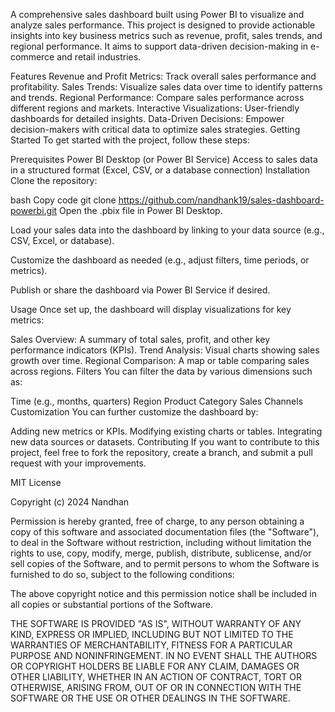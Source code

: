 A comprehensive sales dashboard built using Power BI to visualize and analyze sales performance. This project is designed to provide actionable insights into key business metrics such as revenue, profit, sales trends, and regional performance. It aims to support data-driven decision-making in e-commerce and retail industries.

Features
Revenue and Profit Metrics: Track overall sales performance and profitability.
Sales Trends: Visualize sales data over time to identify patterns and trends.
Regional Performance: Compare sales performance across different regions and markets.
Interactive Visualizations: User-friendly dashboards for detailed insights.
Data-Driven Decisions: Empower decision-makers with critical data to optimize sales strategies.
Getting Started
To get started with the project, follow these steps:

Prerequisites
Power BI Desktop (or Power BI Service)
Access to sales data in a structured format (Excel, CSV, or a database connection)
Installation
Clone the repository:

bash
Copy code
git clone https://github.com/nandhank19/sales-dashboard-powerbi.git
Open the .pbix file in Power BI Desktop.

Load your sales data into the dashboard by linking to your data source (e.g., CSV, Excel, or database).

Customize the dashboard as needed (e.g., adjust filters, time periods, or metrics).

Publish or share the dashboard via Power BI Service if desired.

Usage
Once set up, the dashboard will display visualizations for key metrics:

Sales Overview: A summary of total sales, profit, and other key performance indicators (KPIs).
Trend Analysis: Visual charts showing sales growth over time.
Regional Comparison: A map or table comparing sales across regions.
Filters
You can filter the data by various dimensions such as:

Time (e.g., months, quarters)
Region
Product Category
Sales Channels
Customization
You can further customize the dashboard by:

Adding new metrics or KPIs.
Modifying existing charts or tables.
Integrating new data sources or datasets.
Contributing
If you want to contribute to this project, feel free to fork the repository, create a branch, and submit a pull request with your improvements.

MIT License

Copyright (c) 2024 Nandhan

Permission is hereby granted, free of charge, to any person obtaining a copy
of this software and associated documentation files (the "Software"), to deal
in the Software without restriction, including without limitation the rights
to use, copy, modify, merge, publish, distribute, sublicense, and/or sell
copies of the Software, and to permit persons to whom the Software is
furnished to do so, subject to the following conditions:

The above copyright notice and this permission notice shall be included in all
copies or substantial portions of the Software.

THE SOFTWARE IS PROVIDED "AS IS", WITHOUT WARRANTY OF ANY KIND, EXPRESS OR
IMPLIED, INCLUDING BUT NOT LIMITED TO THE WARRANTIES OF MERCHANTABILITY,
FITNESS FOR A PARTICULAR PURPOSE AND NONINFRINGEMENT. IN NO EVENT SHALL THE
AUTHORS OR COPYRIGHT HOLDERS BE LIABLE FOR ANY CLAIM, DAMAGES OR OTHER
LIABILITY, WHETHER IN AN ACTION OF CONTRACT, TORT OR OTHERWISE, ARISING FROM,
OUT OF OR IN CONNECTION WITH THE SOFTWARE OR THE USE OR OTHER DEALINGS IN
THE SOFTWARE.

